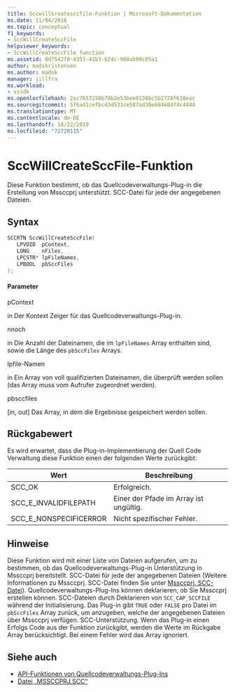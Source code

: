 ```yaml
---
title: Sccwillkreatesccfile-Funktion | Microsoft-Dokumentation
ms.date: 11/04/2016
ms.topic: conceptual
f1_keywords:
- SccWillCreateSccFile
helpviewer_keywords:
- SccWillCreateSccFile function
ms.assetid: 0d7542f0-4351-41b3-b24c-960ab99c05a1
author: madskristensen
ms.author: madsk
manager: jillfra
ms.workload:
- vssdk
ms.openlocfilehash: 2ac7657258b79b2e53bee8138bc5b2728f618eac
ms.sourcegitcommit: 5f6ad1cefbcd3d531ce587ad30e684684f4c4d44
ms.translationtype: MT
ms.contentlocale: de-DE
ms.lasthandoff: 10/22/2019
ms.locfileid: "72720115"
---
```

# <a name="sccwillcreatesccfile-function"></a>SccWillCreateSccFile-Funktion
Diese Funktion bestimmt, ob das Quellcodeverwaltungs-Plug-in die Erstellung von Mssccprj unterstützt. SCC-Datei für jede der angegebenen Dateien.

## <a name="syntax"></a>Syntax

```cpp
SCCRTN SccWillCreateSccFile(
   LPVOID  pContext,
   LONG    nFiles,
   LPCSTR* lpFileNames,
   LPBOOL  pbSccFiles
);
```

#### <a name="parameters"></a>Parameter
 pContext

in Der Kontext Zeiger für das Quellcodeverwaltungs-Plug-in.

 nnoch

in Die Anzahl der Dateinamen, die im `lpFileNames` Array enthalten sind, sowie die Länge des `pbSccFiles` Arrays.

 lpfile-Namen

in Ein Array von voll qualifizierten Dateinamen, die überprüft werden sollen (das Array muss vom Aufrufer zugeordnet werden).

 pbsccfiles

[in, out] Das Array, in dem die Ergebnisse gespeichert werden sollen.

## <a name="return-value"></a>Rückgabewert
 Es wird erwartet, dass die Plug-in-Implementierung der Quell Code Verwaltung diese Funktion einen der folgenden Werte zurückgibt:

|Wert|Beschreibung|
|-----------|-----------------|
|SCC_OK|Erfolgreich.|
|SCC_E_INVALIDFILEPATH|Einer der Pfade im Array ist ungültig.|
|SCC_E_NONSPECIFICERROR|Nicht spezifischer Fehler.|

## <a name="remarks"></a>Hinweise
 Diese Funktion wird mit einer Liste von Dateien aufgerufen, um zu bestimmen, ob das Quellcodeverwaltungs-Plug-in Unterstützung in Mssccprj bereitstellt. SCC-Datei für jede der angegebenen Dateien (Weitere Informationen zu Mssccprj. SCC-Datei finden Sie unter [Mssccprj. SCC-Datei](../extensibility/mssccprj-scc-file.md)). Quellcodeverwaltungs-Plug-Ins können deklarieren, ob Sie Mssccprj erstellen können. SCC-Dateien durch Deklarieren von `SCC_CAP_SCCFILE` während der Initialisierung. Das Plug-in gibt `TRUE` oder `FALSE` pro Datei im `pbSccFiles` Array zurück, um anzugeben, welche der angegebenen Dateien über Mssccprj verfügen. SCC-Unterstützung. Wenn das Plug-in einen Erfolgs Code aus der Funktion zurückgibt, werden die Werte im Rückgabe Array berücksichtigt. Bei einem Fehler wird das Array ignoriert.

## <a name="see-also"></a>Siehe auch
- [API-Funktionen von Quellcodeverwaltungs-Plug-Ins](../extensibility/source-control-plug-in-api-functions.md)
- [Datei „MSSCCPRJ.SCC“](../extensibility/mssccprj-scc-file.md)